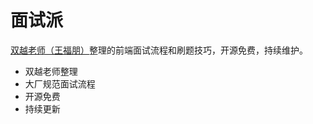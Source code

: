 # 面试派

[双越老师（王福朋）](https://github.com/wangfupeng1988)整理的前端面试流程和刷题技巧，开源免费，持续维护。

- 双越老师整理
- 大厂规范面试流程
- 开源免费
- 持续更新
